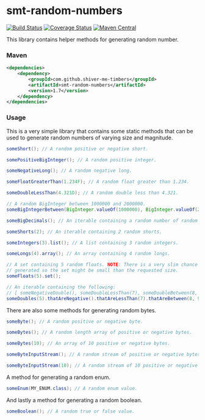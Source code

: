 <!---
Copyright 2015 Karl Bennett

Licensed under the Apache License, Version 2.0 (the "License");
you may not use this file except in compliance with the License.
You may obtain a copy of the License at

    http://www.apache.org/licenses/LICENSE-2.0

Unless required by applicable law or agreed to in writing, software
distributed under the License is distributed on an "AS IS" BASIS,
WITHOUT WARRANTIES OR CONDITIONS OF ANY KIND, either express or implied.
See the License for the specific language governing permissions and
limitations under the License.
-->
smt-random-numbers
===========
[![Build Status](https://travis-ci.org/shiver-me-timbers/smt-random-parent.svg?branch=master)](https://travis-ci.org/shiver-me-timbers/smt-random-parent) [![Coverage Status](https://coveralls.io/repos/shiver-me-timbers/smt-random-parent/badge.svg?branch=master&service=github)](https://coveralls.io/github/shiver-me-timbers/smt-random-parent?branch=master) [![Maven Central](https://maven-badges.herokuapp.com/maven-central/com.github.shiver-me-timbers/smt-random-numbers/badge.svg)](https://maven-badges.herokuapp.com/maven-central/com.github.shiver-me-timbers/smt-random-numbers/)

This library contains helper methods for generating random number.

### Maven

```xml
<dependencies>
    <dependency>
        <groupId>com.github.shiver-me-timbers</groupId>
        <artifactId>smt-random-numbers</artifactId>
        <version>1.7</version>
    </dependency>
</dependencies>
```
### Usage

This is a very simple library that contains some static methods that can be used to generate random numbers of varying
size and magnitude.

```java
someShort(); // A random positive or negative short.

somePositiveBigInteger(); // A random positive integer.

someNegativeLong(); // A random negative long.

someFloatGreaterThan(1.234F); // A random float greater than 1.234.

someDoubleLessThan(4.321D); // A random double less than 4.321.

// A random BigInteger between 1000000 and 2000000.
someBigIntegerBetween(BigInteger.valueOf(1000000), BigInteger.valueOf(2000000));

someBigDecimals(); // An iterable containing a random number of random BigDecimals.

someShorts(2); // An iterable containing 2 random shorts.

someIntegers(3).list(); // A list containing 3 random integers.

someLongs(4).array(); // An array containing 4 random longs.

// A set containing 5 random floats. NOTE: There is a very slim chance that two identical random numbers will be
// generated so the set might be small than the requested size.
someFloats(5).set();

// An iterable containing the following:
// [ someNegativeDouble(), someDoubleLessThan(7), someDoubleBetween(8, 9), someNegativeDouble(), someDoubleLessThan(7) ]
someDoubles(5).thatAreNegative().thatAreLessThan(7).thatAreBetween(8, 9);
```

There are also some methods for generating random bytes.

```java
someByte(); // A random positive or negative byte.

someBytes(); // A random length array of positive or negative bytes.

someBytes(10); // An array of 10 positive or negative bytes.

someByteInputStream(); // A random stream of positive or negative bytes.

someByteInputStream(10); // A random stream of 10 positive or negative bytes.
```

A method for generating a random enum.

```java
someEnum(MY_ENUM.class); // A random enum value.
```

And lastly a method for generating a random boolean.

```java
someBoolean(); // A random true or false value.
```